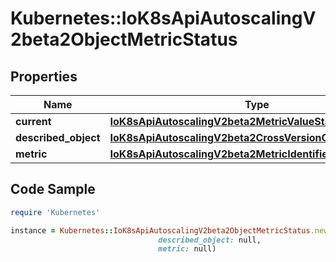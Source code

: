 # Kubernetes::IoK8sApiAutoscalingV2beta2ObjectMetricStatus

## Properties

Name | Type | Description | Notes
------------ | ------------- | ------------- | -------------
**current** | [**IoK8sApiAutoscalingV2beta2MetricValueStatus**](IoK8sApiAutoscalingV2beta2MetricValueStatus.md) |  | 
**described_object** | [**IoK8sApiAutoscalingV2beta2CrossVersionObjectReference**](IoK8sApiAutoscalingV2beta2CrossVersionObjectReference.md) |  | 
**metric** | [**IoK8sApiAutoscalingV2beta2MetricIdentifier**](IoK8sApiAutoscalingV2beta2MetricIdentifier.md) |  | 

## Code Sample

```ruby
require 'Kubernetes'

instance = Kubernetes::IoK8sApiAutoscalingV2beta2ObjectMetricStatus.new(current: null,
                                 described_object: null,
                                 metric: null)
```


